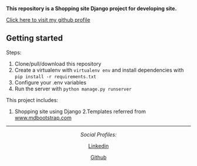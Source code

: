 

<strong>This repository is a Shopping site Django project for developing site.</strong>

<p align="center">
  <a href="https://github.com/Chauhan07Vivek"><p>Click here to visit my github profile</p></a>
</p>

## Getting started

Steps:

1. Clone/pull/download this repository
2. Create a virtualenv with `virtualenv env` and install dependencies with `pip install -r requirements.txt`
3. Configure your .env variables
4. Run the server with `python manage.py runserver`

This project includes:

1. Shopping site using Django 
2.Templates referred from www.mdbootstrap.com

---

<div align="center">

<i>Social Profiles:</i><br>

<a href="https://www.linkedin.com/in/vivek-chauhan-322429132/" target="_blank"><p>Linkedin <i class="fab fa-linkedin"></i></p></a>
<a href="https://www.linkedin.com/in/vivek-chauhan-322429132/" target="_blank"><p>Github <i class="fab fa-github"></i></p></a>

</div>


